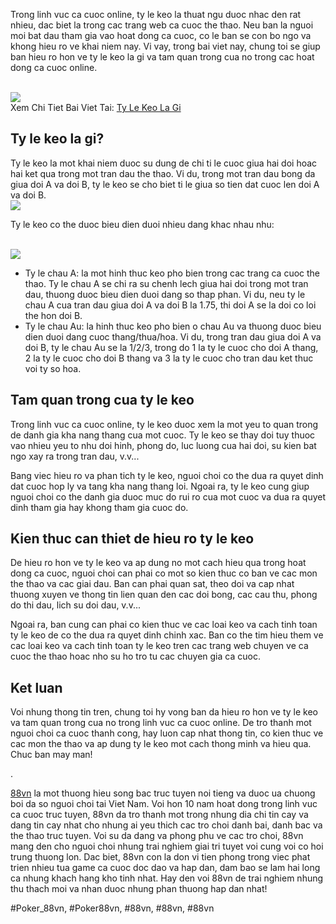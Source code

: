 <p>Trong linh vuc ca cuoc online, <span class="bold">ty le keo</span> la thuat ngu duoc nhac den rat nhieu, dac biet la trong cac trang web ca cuoc the thao. Neu ban la nguoi moi bat dau tham gia vao hoat dong ca cuoc, co le ban se con bo ngo va khong hieu ro ve khai niem nay. Vi vay, trong bai viet nay, chung toi se giup ban hieu ro hon ve <span class="bold">ty le keo la gi</span> va tam quan trong cua no trong cac hoat dong ca cuoc online.</p><br><img src="https://88vn.mba/wp-content/uploads/2025/02/keo-chau-a-la-gi.webp"></br>
Xem Chi Tiet Bai Viet Tai: <a href="https://88vn.mba/ty-le-keo-la-gi/">Ty Le Keo La Gi</a><h2>Ty le keo la gi?</h2><p><span class="bold">Ty le keo</span> la mot khai niem duoc su dung de chi ti le cuoc giua hai doi hoac hai ket qua trong mot tran dau the thao. Vi du, trong mot tran dau bong da giua doi A va doi B, ty le keo se cho biet ti le giua so tien dat cuoc len doi A va doi B.<br><img src="https://88vn.mba/wp-content/uploads/2025/02/ty-le-keo-cua-88vn.webp"></br><p>Ty le keo co the duoc bieu dien duoi nhieu dang khac nhau nhu:</p><br><img src="https://88vn.mba/wp-content/uploads/2025/02/ty-le-keo-la-gi-3.webp"></br><ul>
<li><span class="bold">Ty le chau A:</span> la mot hinh thuc keo pho bien trong cac trang ca cuoc the thao. Ty le chau A se chi ra su chenh lech giua hai doi trong mot tran dau, thuong duoc bieu dien duoi dang so thap phan. Vi du, neu ty le chau A cua tran dau giua doi A va doi B la 1.75, thi doi A se la doi co loi the hon doi B.</li>
<li><span class="bold">Ty le chau Au:</span> la hinh thuc keo pho bien o chau Au va thuong duoc bieu dien duoi dang cuoc thang/thua/hoa. Vi du, trong tran dau giua doi A va doi B, ty le chau Au se la 1/2/3, trong do 1 la ty le cuoc cho doi A thang, 2 la ty le cuoc cho doi B thang va 3 la ty le cuoc cho tran dau ket thuc voi ty so hoa.</li>
</ul><h2>Tam quan trong cua ty le keo</h2><p>Trong linh vuc ca cuoc online, <span class="bold">ty le keo</span> duoc xem la mot yeu to quan trong de danh gia kha nang thang cua mot cuoc. Ty le keo se thay doi tuy thuoc vao nhieu yeu to nhu doi hinh, phong do, luc luong cua hai doi, su kien bat ngo xay ra trong tran dau, v.v...<p>Bang viec hieu ro va phan tich ty le keo, nguoi choi co the dua ra quyet dinh dat cuoc hop ly va tang kha nang thang loi. Ngoai ra, ty le keo cung giup nguoi choi co the danh gia duoc muc do rui ro cua mot cuoc va dua ra quyet dinh tham gia hay khong tham gia cuoc do.</p><h2>Kien thuc can thiet de hieu ro ty le keo</h2><p>De hieu ro hon ve <span class="bold">ty le keo</span> va ap dung no mot cach hieu qua trong hoat dong ca cuoc, nguoi choi can phai co mot so kien thuc co ban ve cac mon the thao va cac giai dau. Ban can phai quan sat, theo doi va cap nhat thuong xuyen ve thong tin lien quan den cac doi bong, cac cau thu, phong do thi dau, lich su doi dau, v.v...<p>Ngoai ra, ban cung can phai co kien thuc ve cac loai keo va cach tinh toan ty le keo de co the dua ra quyet dinh chinh xac. Ban co the tim hieu them ve cac loai keo va cach tinh toan ty le keo tren cac trang web chuyen ve ca cuoc the thao hoac nho su ho tro tu cac chuyen gia ca cuoc.</p><h2>Ket luan</h2><p>Voi nhung thong tin tren, chung toi hy vong ban da hieu ro hon ve <span class="bold">ty le keo</span> va tam quan trong cua no trong linh vuc ca cuoc online. De tro thanh mot nguoi choi ca cuoc thanh cong, hay luon cap nhat thong tin, co kien thuc ve cac mon the thao va ap dung ty le keo mot cach thong minh va hieu qua. Chuc ban may man!</p><p>.

<a href="https://88vn.mba/">88vn</a> la mot thuong hieu song bac truc tuyen noi tieng va duoc ua chuong boi da so nguoi choi tai Viet Nam. Voi hon 10 nam hoat dong trong linh vuc ca cuoc truc tuyen, 88vn da tro thanh mot trong nhung dia chi tin cay va dang tin cay nhat cho nhung ai yeu thich cac tro choi danh bai, danh bac va the thao truc tuyen. Voi su da dang va phong phu ve cac tro choi, 88vn mang den cho nguoi choi nhung trai nghiem giai tri tuyet voi cung voi co hoi trung thuong lon. Dac biet, 88vn con la don vi tien phong trong viec phat trien nhieu tua game ca cuoc doc dao va hap dan, dam bao se lam hai long ca nhung khach hang kho tinh nhat. Hay den voi 88vn de trai nghiem nhung thu thach moi va nhan duoc nhung phan thuong hap dan nhat!</p>
#Poker_88vn, #Poker88vn, #88vn, #88vn, #88vn
